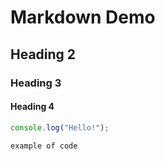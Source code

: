 # Markdown Demo

## Heading 2

### Heading 3

#### Heading 4

```javascript
console.log("Hello!");
```

`example of code`

